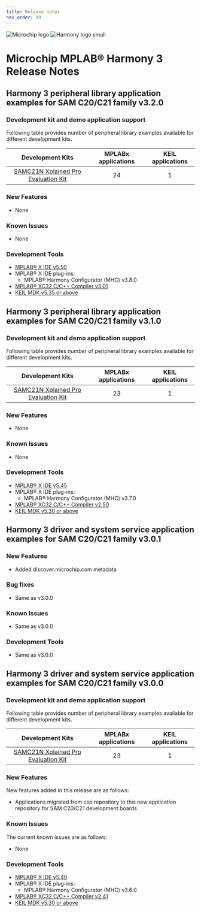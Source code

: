 ```yaml
---
title: Release notes
nav_order: 99
---
```


![Microchip logo](https://raw.githubusercontent.com/wiki/Microchip-MPLAB-Harmony/Microchip-MPLAB-Harmony.github.io/images/microchip_logo.png)
![Harmony logo small](https://raw.githubusercontent.com/wiki/Microchip-MPLAB-Harmony/Microchip-MPLAB-Harmony.github.io/images/microchip_mplab_harmony_logo_small.png)

# Microchip MPLAB® Harmony 3 Release Notes

## Harmony 3 peripheral library application examples for SAM C20/C21 family  v3.2.0

### Development kit and demo application support

Following table provides number of peripheral library examples available for different development kits.

| Development Kits  | MPLABx applications | KEIL applications |
|:-----------------:|:-------------------:|:----------------:|
| [SAMC21N Xplained Pro Evaluation Kit](https://www.microchip.com/developmenttools/ProductDetails/atsamc21n-xpro) | 24 | 1 |

### New Features

- None

### Known Issues

- None

### Development Tools

- [MPLAB® X IDE v5.50](https://www.microchip.com/mplab/mplab-x-ide)
- MPLAB® X IDE plug-ins:
  - MPLAB® Harmony Configurator (MHC) v3.8.0
- [MPLAB® XC32 C/C++ Compiler v3.01](https://www.microchip.com/mplab/compilers)
- [KEIL MDK v5.35 or above](https://www2.keil.com/mdk5)

## Harmony 3 peripheral library application examples for SAM C20/C21 family  v3.1.0

### Development kit and demo application support

Following table provides number of peripheral library examples available for different development kits.

| Development Kits  | MPLABx applications | KEIL applications |
|:-----------------:|:-------------------:|:----------------:|
| [SAMC21N Xplained Pro Evaluation Kit](https://www.microchip.com/developmenttools/ProductDetails/atsamc21n-xpro) | 23 | 1 |

### New Features

- None

### Known Issues

- None

### Development Tools

- [MPLAB® X IDE v5.45](https://www.microchip.com/mplab/mplab-x-ide)
- MPLAB® X IDE plug-ins:
  - MPLAB® Harmony Configurator (MHC) v3.7.0
- [MPLAB® XC32 C/C++ Compiler v2.50](https://www.microchip.com/mplab/compilers)
- [KEIL MDK v5.30 or above](https://www2.keil.com/mdk5)


## Harmony 3 driver and system service application examples for SAM C20/C21 family  v3.0.1

### New Features
- Added discover.microchip.com metadata

### Bug fixes
- Same as v3.0.0

### Known Issues
- Same as v3.0.0

### Development Tools
- Same as v3.0.0

## Harmony 3 driver and system service application examples for SAM C20/C21 family  v3.0.0

### Development kit and demo application support

Following table provides number of peripheral library examples available for different development kits.

| Development Kits  | MPLABx applications | KEIL applications |
|:-----------------:|:-------------------:|:----------------:|
| [SAMC21N Xplained Pro Evaluation Kit](https://www.microchip.com/developmenttools/ProductDetails/atsamc21n-xpro) | 23 | 1 |

### New Features

New features added in this release are as follows:

- Applications migrated from csp repository to this new application repository for SAM C20/C21 development boards


### Known Issues

The current known issues are as follows:

- None

### Development Tools

- [MPLAB® X IDE v5.40](https://www.microchip.com/mplab/mplab-x-ide)
- MPLAB® X IDE plug-ins:
  - MPLAB® Harmony Configurator (MHC) v3.6.0
- [MPLAB® XC32 C/C++ Compiler v2.41](https://www.microchip.com/mplab/compilers)
- [KEIL MDK v5.30 or above](https://www2.keil.com/mdk5)
